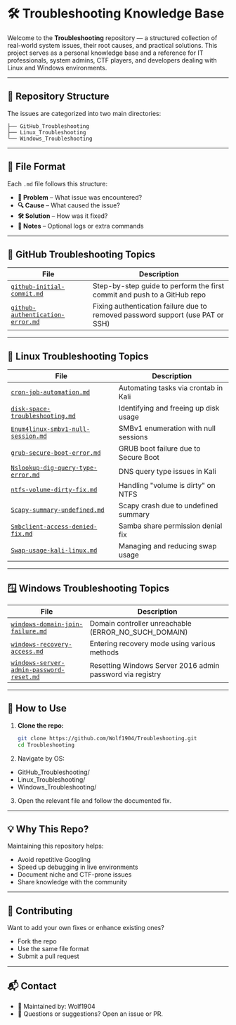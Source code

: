 # 🛠️ Troubleshooting Knowledge Base

Welcome to the **Troubleshooting** repository — a structured collection of real-world system issues, their root causes, and practical solutions. This project serves as a personal knowledge base and a reference for IT professionals, system admins, CTF players, and developers dealing with Linux and Windows environments.

---

## 📁 Repository Structure

The issues are categorized into two main directories:

```
├── GitHub_Troubleshooting
├── Linux_Troubleshooting
└── Windows_Troubleshooting
```

---

## 🧩 File Format

Each `.md` file follows this structure:

- **🐛 Problem** – What issue was encountered?
- **🔍 Cause** – What caused the issue?
- **🛠️ Solution** – How was it fixed?
- **📌 Notes** – Optional logs or extra commands

---

## 🐙 GitHub Troubleshooting Topics

| File | Description |
|------|-------------|
| [`github-initial-commit.md`](https://github.com/Wolf1904/Troubleshooting/blob/master/GitHub_Troubleshooting/github-initial-commit.md) | Step-by-step guide to perform the first commit and push to a GitHub repo |
| [`github-authentication-error.md`](https://github.com/Wolf1904/Troubleshooting/blob/master/GitHub_Troubleshooting/github-authentication-error.md) | Fixing authentication failure due to removed password support (use PAT or SSH) |

---

## 🐧 Linux Troubleshooting Topics

| File | Description |
|------|-------------|
| [`cron-job-automation.md`](https://github.com/Wolf1904/Troubleshooting/blob/master/Linux_Troubleshooting/cron-job-automation.md) | Automating tasks via crontab in Kali |
| [`disk-space-troubleshooting.md`](https://github.com/Wolf1904/Troubleshooting/blob/master/Linux_Troubleshooting/disk-space-troubleshooting.md) | Identifying and freeing up disk usage |
| [`Enum4linux-smbv1-null-session.md`](https://github.com/Wolf1904/Troubleshooting/blob/master/Linux_Troubleshooting/Enum4linux-smbv1-null-session.md) | SMBv1 enumeration with null sessions |
| [`grub-secure-boot-error.md`](https://github.com/Wolf1904/Troubleshooting/blob/master/Linux_Troubleshooting/grub-secure-boot-error.md) | GRUB boot failure due to Secure Boot |
| [`Nslookup-dig-query-type-error.md`](https://github.com/Wolf1904/Troubleshooting/blob/master/Linux_Troubleshooting/Nslookup-dig-query-type-error.md) | DNS query type issues in Kali |
| [`ntfs-volume-dirty-fix.md`](https://github.com/Wolf1904/Troubleshooting/blob/master/Linux_Troubleshooting/ntfs-volume-dirty-fix.md) | Handling "volume is dirty" on NTFS |
| [`Scapy-summary-undefined.md`](https://github.com/Wolf1904/Troubleshooting/blob/master/Linux_Troubleshooting/Scapy-summary-undefined.md) | Scapy crash due to undefined summary |
| [`Smbclient-access-denied-fix.md`](https://github.com/Wolf1904/Troubleshooting/blob/master/Linux_Troubleshooting/Smbclient-access-denied-fix.md) | Samba share permission denial fix |
| [`Swap-usage-kali-linux.md`](https://github.com/Wolf1904/Troubleshooting/blob/master/Linux_Troubleshooting/Swap-usage-kali-linux.md) | Managing and reducing swap usage |

---

## 🪟 Windows Troubleshooting Topics

| File | Description |
|------|-------------|
| [`windows-domain-join-failure.md`](https://github.com/Wolf1904/Troubleshooting/blob/master/Windows_Troubleshooting/windows-domain-join-failure.md) | Domain controller unreachable (ERROR_NO_SUCH_DOMAIN) |
| [`windows-recovery-access.md`](https://github.com/Wolf1904/Troubleshooting/blob/master/Windows_Troubleshooting/windows-recovery-access.md) | Entering recovery mode using various methods |
| [`windows-server-admin-password-reset.md`](https://github.com/Wolf1904/Troubleshooting/blob/master/Windows_Troubleshooting/windows-server-admin-password-reset.md) | Resetting Windows Server 2016 admin password via registry |

---

## 🚀 How to Use

1. **Clone the repo:**
   ```bash
   git clone https://github.com/Wolf1904/Troubleshooting.git
   cd Troubleshooting
   ```

2. Navigate by OS:

- GitHub_Troubleshooting/
- Linux_Troubleshooting/
- Windows_Troubleshooting/

3. Open the relevant file and follow the documented fix.

---

## 💡 Why This Repo?

Maintaining this repository helps:
- Avoid repetitive Googling
- Speed up debugging in live environments
- Document niche and CTF-prone issues
- Share knowledge with the community

---

## 🤝 Contributing

Want to add your own fixes or enhance existing ones?
- Fork the repo
- Use the same file format
- Submit a pull request

---

## 📬 Contact

- 📛 Maintained by: Wolf1904
- 💬 Questions or suggestions? Open an issue or PR.

